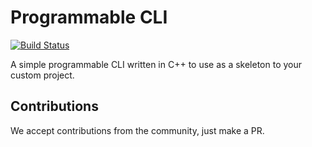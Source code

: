 # Programmable CLI
[![Build Status](https://travis-ci.com/potitoaghilar/programmable-cli.svg?branch=master)](https://travis-ci.com/potitoaghilar/programmable-cli)

A simple programmable CLI written in C++ to use as a skeleton to your custom project.


## Contributions
We accept contributions from the community, just make a PR.
